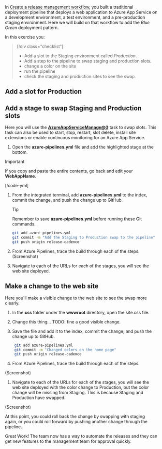 In [Create a release management workflow](/learn/modules/create-a-release-management-workflow?azure-portal=true), you built a traditional deployment pipeline that deploys a web application to Azure App Service on a development environment, a test environment, and a pre-production staging environment. Here we will build on that workflow to add the *Blue Green* deployment pattern.

In this exercise you:

> [!div class="checklist"]
> * Add a slot to the Staging environment called *Production*.
> * Add a step to the pipeline to swap staging and production slots.
> * change a color on the site
> * run the pipeline
> * check the staging and production sites to see the swap.

## Add a slot for Production

## Add a stage to swap Staging and Production slots

Here you will use the [**AzureAppServiceManage@0**](https://docs.microsoft.com/azure/devops/pipelines/tasks/deploy/azure-app-service-manage?view=azure-devops?azure-portal=true) task to swap slots. This task can also be used to start, stop, restart, slot delete, install site extensions or enable continuous monitoring for an Azure App Service.

1. Open the **azure-pipelines.yml** file and add the highlighted stage at the bottom.

> [!IMPORTANT]
> If you copy and paste the entire contents, go back and edit your **WebAppName**.

  [!code-yml[](code/6-azure-pipelines.yml?highlight=100,131,166-185)]

1. From the integrated terminal, add **azure-pipelines.yml** to the index, commit the change, and push the change up to GitHub.

    > [!TIP]
    > Remember to save **azure-pipelines.yml** before running these Git commands.

    ```bash
    git add azure-pipelines.yml
    git commit -m "Add the Staging to Production swap to the pipeline"
    git push origin release-cadence
    ```

1. From Azure Pipelines, trace the build through each of the steps. (Screenshot) 
1. Navigate to each of the URLs for each of the stages, you will see the web site deployed.

## Make a change to the web site

Here you'll make a visible change to the web site to see the swap more clearly.

1. In the **css** folder under the **wwwroot** directory, open the site.css file.
1. Change this thing... TODO: fine a good visible change.
1. Save the file and add it to the index, commit the change, and push the change up to GitHub.

   ```bash
    git add azure-pipelines.yml
    git commit -m "Changed colors on the home page"
    git push origin release-cadence
    ```

1. From Azure Pipelines, trace the build through each of the steps. 

(Screenshot)

1. Navigate to each of the URLs for each of the stages, you will see the web site deployed with the color change to Production, but the color change will be missing from Staging. This is because Staging and Production have swapped.

(Screenshot)

At this point, you could roll back the change by swapping with staging again, or you could roll forward by pushing another change through the pipeline.

Great Work! The team now has a way to automate the releases and they can get new features to the management team for approval quickly.
